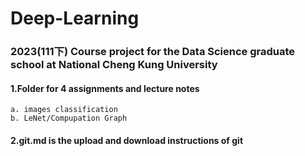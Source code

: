 # Deep-Learning
### 2023(111下) Course project for the Data Science graduate school at National Cheng Kung University  
#### 1.Folder for 4 assignments and lecture notes  
    a. images classification  
    b. LeNet/Compupation Graph  
#### 2.git.md is the upload and download instructions of git

